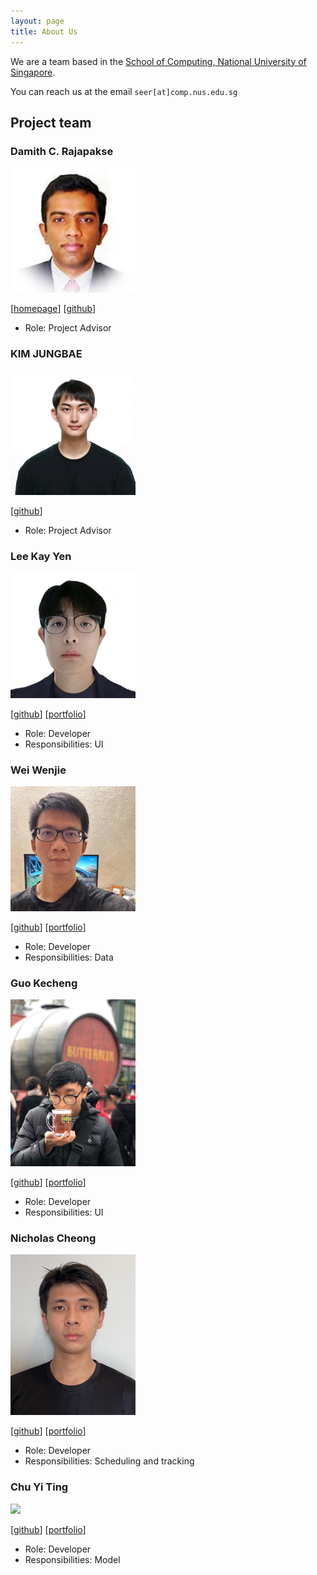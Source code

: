 ```yaml
---
layout: page
title: About Us
---
```


We are a team based in the [School of Computing, National University of Singapore](http://www.comp.nus.edu.sg).

You can reach us at the email `seer[at]comp.nus.edu.sg`

## Project team

### Damith C. Rajapakse

<img alt="damithc" src="images/damithc.png" width="200px">

[[homepage](http://www.comp.nus.edu.sg/~damithch)]
[[github](https://github.com/damithc)]

* Role: Project Advisor

### KIM JUNGBAE

<img alt="jbkim1999" src="images/jbkim1999.png" width="200px">

[[github](https://github.com/jbkim1999)]

* Role: Project Advisor

### Lee Kay Yen

<img alt="kayyen" src="images/kayyen.jpg" width="200px">

[[github](http://github.com/kayyenl)]
[[portfolio](team/johndoe.md)]

* Role: Developer
* Responsibilities: UI

### Wei Wenjie

<img alt="spwwj" src="images/spwwj.png" width="200px">

[[github](http://github.com/spwwj)]
[[portfolio](team/spwwj.md)]

* Role: Developer
* Responsibilities: Data

### Guo Kecheng

<img src="images/guo-kecheng.png" width="200px">

[[github](https://github.com/Guo-KeCheng)]
[[portfolio](team/guokecheng.md)]

* Role: Developer
* Responsibilities: UI

### Nicholas Cheong

<img src = "images/nicklelodeon.png" width = "200px">

[[github](https://github.com/Nicklelodeon)]
[[portfolio](team/nicklelodeon.md)]

* Role: Developer
* Responsibilities: Scheduling and tracking

### Chu Yi Ting

<image src="images/cyiting.png" width="200px">

[[github](https://github.com/cyiting)]
[[portfolio](team/cyiting.md)]

* Role: Developer
* Responsibilities: Model
